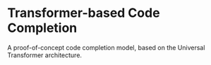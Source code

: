 # Transformer-based Code Completion

A proof-of-concept code completion model,
based on the Universal Transformer architecture.

